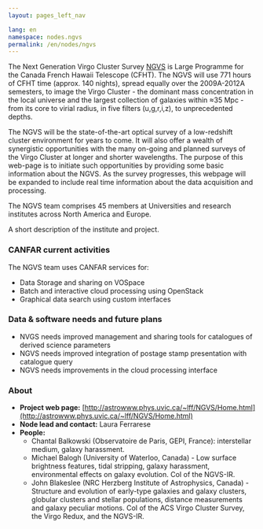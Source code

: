 ```yaml
---
layout: pages_left_nav

lang: en
namespace: nodes.ngvs
permalink: /en/nodes/ngvs
---
```


<!-- Content start -->


The Next Generation Virgo Cluster Survey [NGVS](http://astrowww.phys.uvic.ca/~lff/NGVS/Home.html) is  Large Programme for the Canada French Hawaii Telescope (CFHT). The NGVS will use 771 hours of CFHT time (approx. 140 nights), spread equally over the  2009A-2012A semesters, to image the Virgo Cluster - the dominant mass concentration in the local universe and the largest collection of galaxies within ≈35 Mpc - from its core to virial radius, in five filters (u,g,r,i,z), to unprecedented depths.  

The NGVS will be the state-of-the-art optical survey of a low-redshift cluster environment for years to come. It will also offer a wealth of synergistic opportunities with the many on-going and planned surveys of the Virgo Cluster at longer and shorter wavelengths. The purpose of this web-page is to initiate such opportunities by providing some basic information about the NGVS. As the survey progresses, this webpage will be expanded to include real time information about the data acquisition and processing.

The NGVS team comprises 45 members at Universities and research institutes across North America and  Europe.

A short description of the institute and project.



### CANFAR current activities

The NGVS team uses CANFAR services for:

* Data Storage and sharing on VOSpace 
* Batch and interactive cloud processing using OpenStack
* Graphical data search using custom interfaces

### Data & software needs and future plans

* NVGS needs improved management and sharing tools for catalogues of derived science parameters 
* NGVS needs improved integration of postage stamp presentation with catalogue query
* NGVS needs improvements in the cloud processing interface


### About

* **Project web page:** [http://astrowww.phys.uvic.ca/~lff/NGVS/Home.html](http://astrowww.phys.uvic.ca/~lff/NGVS/Home.html)
* **Node lead and contact:** Laura Ferrarese
* **People:**
  * Chantal Balkowski  (Observatoire de Paris, GEPI, France):  interstellar medium, galaxy harassment.
  * Michael Balogh (University of Waterloo, Canada) - Low surface brightness features, tidal stripping, galaxy harassment, environmental effects on galaxy evolution. CoI of the NGVS-IR.
  * John Blakeslee (NRC Herzberg Institute of Astrophysics, Canada) - Structure and evolution of early-type galaxies and galaxy clusters, globular clusters and stellar populations, distance measurements and galaxy peculiar motions. CoI of the ACS Virgo Cluster Survey, the Virgo Redux, and the NGVS-IR.






<!-- Content end -->
